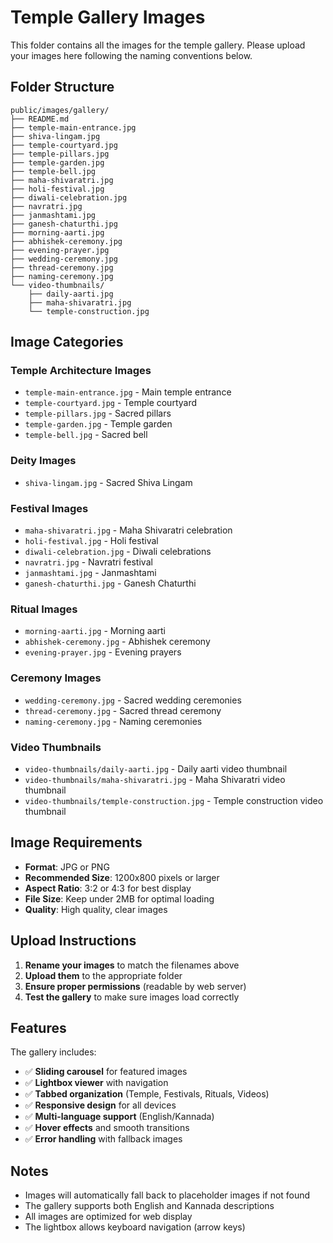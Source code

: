 # Temple Gallery Images

This folder contains all the images for the temple gallery. Please upload your images here following the naming conventions below.

## Folder Structure

```
public/images/gallery/
├── README.md
├── temple-main-entrance.jpg
├── shiva-lingam.jpg
├── temple-courtyard.jpg
├── temple-pillars.jpg
├── temple-garden.jpg
├── temple-bell.jpg
├── maha-shivaratri.jpg
├── holi-festival.jpg
├── diwali-celebration.jpg
├── navratri.jpg
├── janmashtami.jpg
├── ganesh-chaturthi.jpg
├── morning-aarti.jpg
├── abhishek-ceremony.jpg
├── evening-prayer.jpg
├── wedding-ceremony.jpg
├── thread-ceremony.jpg
├── naming-ceremony.jpg
└── video-thumbnails/
    ├── daily-aarti.jpg
    ├── maha-shivaratri.jpg
    └── temple-construction.jpg
```

## Image Categories

### Temple Architecture Images
- `temple-main-entrance.jpg` - Main temple entrance
- `temple-courtyard.jpg` - Temple courtyard
- `temple-pillars.jpg` - Sacred pillars
- `temple-garden.jpg` - Temple garden
- `temple-bell.jpg` - Sacred bell

### Deity Images
- `shiva-lingam.jpg` - Sacred Shiva Lingam

### Festival Images
- `maha-shivaratri.jpg` - Maha Shivaratri celebration
- `holi-festival.jpg` - Holi festival
- `diwali-celebration.jpg` - Diwali celebrations
- `navratri.jpg` - Navratri festival
- `janmashtami.jpg` - Janmashtami
- `ganesh-chaturthi.jpg` - Ganesh Chaturthi

### Ritual Images
- `morning-aarti.jpg` - Morning aarti
- `abhishek-ceremony.jpg` - Abhishek ceremony
- `evening-prayer.jpg` - Evening prayers

### Ceremony Images
- `wedding-ceremony.jpg` - Sacred wedding ceremonies
- `thread-ceremony.jpg` - Sacred thread ceremony
- `naming-ceremony.jpg` - Naming ceremonies

### Video Thumbnails
- `video-thumbnails/daily-aarti.jpg` - Daily aarti video thumbnail
- `video-thumbnails/maha-shivaratri.jpg` - Maha Shivaratri video thumbnail
- `video-thumbnails/temple-construction.jpg` - Temple construction video thumbnail

## Image Requirements

- **Format**: JPG or PNG
- **Recommended Size**: 1200x800 pixels or larger
- **Aspect Ratio**: 3:2 or 4:3 for best display
- **File Size**: Keep under 2MB for optimal loading
- **Quality**: High quality, clear images

## Upload Instructions

1. **Rename your images** to match the filenames above
2. **Upload them** to the appropriate folder
3. **Ensure proper permissions** (readable by web server)
4. **Test the gallery** to make sure images load correctly

## Features

The gallery includes:
- ✅ **Sliding carousel** for featured images
- ✅ **Lightbox viewer** with navigation
- ✅ **Tabbed organization** (Temple, Festivals, Rituals, Videos)
- ✅ **Responsive design** for all devices
- ✅ **Multi-language support** (English/Kannada)
- ✅ **Hover effects** and smooth transitions
- ✅ **Error handling** with fallback images

## Notes

- Images will automatically fall back to placeholder images if not found
- The gallery supports both English and Kannada descriptions
- All images are optimized for web display
- The lightbox allows keyboard navigation (arrow keys) 